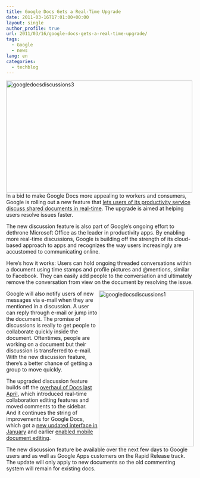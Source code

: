 ```yaml
---
title: Google Docs Gets a Real-Time Upgrade
date: 2011-03-16T17:01:00+00:00
layout: single
author_profile: true
url: 2011/03/16/google-docs-gets-a-real-time-upgrade/
tags:
  - Google
  - news
lang: en
categories: 
  - techblog
---
```

[<img title="googledocsdiscussions3" border="0" alt="googledocsdiscussions3" src="http://lh6.ggpht.com/_vaUVXcmC3OI/TYDlb2yGX4I/AAAAAAAADt8/VAdBKj1tnv0/googledocsdiscussions3_thumb%5B2%5D.png?imgmax=800" width="500" height="301" />](http://lh4.ggpht.com/_vaUVXcmC3OI/TYDlWzz8jeI/AAAAAAAADt4/0AtGBA_S42E/s1600-h/googledocsdiscussions3%5B4%5D.png)In a bid to make Google Docs more appealing to workers and consumers, Google is rolling out a new feature that [lets users of its productivity service discuss shared documents in real-time](http://googledocs.blogspot.com/2011/03/introducing-discussions-in-google-docs.html). The upgrade is aimed at helping users resolve issues faster.

The new discussion feature is also part of Google’s ongoing effort to dethrone Microsoft Office as the leader in productivity apps. By enabling more real-time discussions, Google is building off the strength of its cloud-based approach to apps and recognizes the way users increasingly are accustomed to communicating online.

Here’s how it works: Users can hold ongoing threaded conversations within a document using time stamps and profile pictures and @mentions, similar to Facebook. They can easily add people to the conversation and ultimately remove the conversation from view on the document by resolving the issue.

[<img title="googledocsdiscussions1" border="0" alt="googledocsdiscussions1" align="right" src="http://lh5.ggpht.com/_vaUVXcmC3OI/TYDlya3_ywI/AAAAAAAADuE/K6ZKxTMZ0nY/googledocsdiscussions1_thumb%5B4%5D.png?imgmax=800" width="255" height="419" />](http://lh5.ggpht.com/_vaUVXcmC3OI/TYDltamLyNI/AAAAAAAADuA/DKtexKJi6EQ/s1600-h/googledocsdiscussions1%5B6%5D.png)Google will also notify users of new messages via e-mail when they are mentioned in a discussion. A user can reply through e-mail or jump into the document. The promise of discussions is really to get people to collaborate quickly inside the document. Oftentimes, people are working on a document but their discussion is transferred to e-mail. With the new discussion feature, there’s a better chance of getting a group to move quickly.

The upgraded discussion feature builds off the [overhaul of Docs last April](http://googledocs.blogspot.com/2010/04/new-google-docs.html), which introduced real-time collaboration editing features and moved comments to the sidebar. And it continues the string of improvements for Google Docs, which got a [new updated interface in January](http://gigaom.com/collaboration/google-docs-makeover-shoots-for-better-cloud-organization/) and earlier [enabled mobile document editing](http://gigaom.com/2010/11/17/google-takes-the-mobile-shackles-off-docs/).

The new discussion feature be available over the next few days to Google users and as well as Google Apps customers on the Rapid Release track. The update will only apply to new documents so the old commenting system will remain for existing docs.